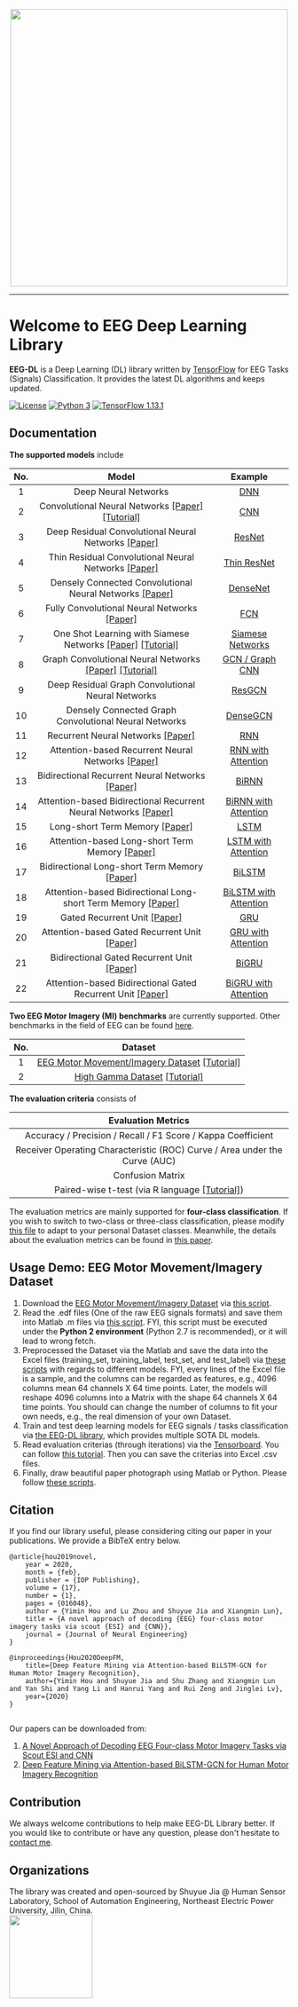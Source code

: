 <div align="center">
    <a href="https://github.com/SuperBruceJia/EEG-DL"> <img width="500px" src="https://github.com/SuperBruceJia/EEG-DL/raw/master/Logo.png"></a> 
</div>

---

# Welcome to EEG Deep Learning Library

**EEG-DL** is a Deep Learning (DL) library written by [TensorFlow](https://www.tensorflow.org) for EEG Tasks (Signals) Classification. It provides the latest DL algorithms and keeps updated. 

[![License](https://img.shields.io/badge/license-MIT-blue.svg)](https://github.com/SuperBruceJia/EEG-DL/blob/master/LICENSE)
[![Python 3](https://img.shields.io/badge/Python-3.x-green.svg)](https://www.anaconda.com/)
[![TensorFlow 1.13.1](https://img.shields.io/badge/TensorFlow-1.13.1-red.svg)](https://www.tensorflow.org/install)

## Documentation
**The supported models** include

| No.   | Model                                                  | Example         |
| :----:| :----:                                                 | :----:          |
| 1     | Deep Neural Networks                                   | [DNN](https://github.com/SuperBruceJia/EEG-DL/blob/master/DL_Models/Network/DNN.py) |
| 2     | Convolutional Neural Networks [[Paper]](https://iopscience.iop.org/article/10.1088/1741-2552/ab4af6/meta) [[Tutorial]](https://github.com/SuperBruceJia/EEG-Motor-Imagery-Classification-CNNs-TensorFlow)| [CNN](https://github.com/SuperBruceJia/EEG-DL/blob/master/DL_Models/Network/CNN.py) |
| 3     | Deep Residual Convolutional Neural Networks [[Paper]](https://arxiv.org/abs/1512.03385) | [ResNet](https://github.com/SuperBruceJia/EEG-DL/blob/master/DL_Models/Network/ResCNN.py) |
| 4     | Thin Residual Convolutional Neural Networks [[Paper]](https://arxiv.org/abs/1902.10107) | [Thin ResNet](https://github.com/SuperBruceJia/EEG-DL/blob/master/DL_Models/Network/Thin_ResNet.py) |
| 5     | Densely Connected Convolutional Neural Networks [[Paper]](https://arxiv.org/abs/1608.06993) | [DenseNet](https://github.com/SuperBruceJia/EEG-DL/blob/master/DL_Models/Network/DenseCNN.py) |
| 6     | Fully Convolutional Neural Networks [[Paper]](https://www.cv-foundation.org/openaccess/content_cvpr_2015/papers/Long_Fully_Convolutional_Networks_2015_CVPR_paper.pdf) | [FCN](https://github.com/SuperBruceJia/EEG-DL/blob/master/DL_Models/Network/Fully_Conv_CNN.py) |
| 7     | One Shot Learning with Siamese Networks [[Paper]](https://www.cs.cmu.edu/~rsalakhu/papers/oneshot1.pdf) [[Tutorial]](https://towardsdatascience.com/one-shot-learning-with-siamese-networks-using-keras-17f34e75bb3d) | [Siamese Networks](https://github.com/SuperBruceJia/EEG-DL/blob/master/DL_Models/Network/Siamese_Network.py) |
| 8     | Graph Convolutional Neural Networks [[Paper]](https://arxiv.org/abs/1606.09375) [[Tutorial]](https://github.com/SuperBruceJia/eeg-gcns-net) | [GCN / Graph CNN](https://github.com/SuperBruceJia/EEG-DL/blob/master/DL_Models/Network/lib_for_GCN/GCN_Model.py) |
| 9     | Deep Residual Graph Convolutional Neural Networks      | [ResGCN](https://github.com/SuperBruceJia/EEG-DL/blob/master/DL_Models/Network/lib_for_GCN/ResGCN_Model.py) |
| 10    | Densely Connected Graph Convolutional Neural Networks  | [DenseGCN](https://github.com/SuperBruceJia/EEG-DL/blob/master/DL_Models/Network/lib_for_GCN/DenseGCN_Model.py) |
| 11    | Recurrent Neural Networks [[Paper]](https://arxiv.org/abs/2005.00777) | [RNN](https://github.com/SuperBruceJia/EEG-DL/blob/master/DL_Models/Network/RNN.py) |
| 12    | Attention-based Recurrent Neural Networks [[Paper]](https://arxiv.org/abs/2005.00777) | [RNN with Attention](https://github.com/SuperBruceJia/EEG-DL/blob/master/DL_Models/Network/RNN_with_Attention.py) |
| 13    | Bidirectional Recurrent Neural Networks [[Paper]](https://arxiv.org/abs/2005.00777) | [BiRNN](https://github.com/SuperBruceJia/EEG-DL/blob/master/DL_Models/Network/BiRNN.py) |
| 14    | Attention-based Bidirectional Recurrent Neural Networks [[Paper]](https://arxiv.org/abs/2005.00777) | [BiRNN with Attention](https://github.com/SuperBruceJia/EEG-DL/blob/master/DL_Models/Network/BiRNN_with_Attention.py) |
| 15    | Long-short Term Memory [[Paper]](https://arxiv.org/abs/2005.00777) | [LSTM](https://github.com/SuperBruceJia/EEG-DL/blob/master/DL_Models/Network/LSTM.py) |
| 16    | Attention-based Long-short Term Memory [[Paper]](https://arxiv.org/abs/2005.00777) | [LSTM with Attention](https://github.com/SuperBruceJia/EEG-DL/blob/master/DL_Models/Network/LSTM_with_Attention.py) |
| 17    | Bidirectional Long-short Term Memory [[Paper]](https://arxiv.org/abs/2005.00777) | [BiLSTM](https://github.com/SuperBruceJia/EEG-DL/blob/master/DL_Models/Network/BiLSTM.py) |
| 18    | Attention-based Bidirectional Long-short Term Memory [[Paper]](https://arxiv.org/abs/2005.00777) | [BiLSTM with Attention](https://github.com/SuperBruceJia/EEG-DL/blob/master/DL_Models/Network/BiLSTM_with_Attention.py) |
| 19    | Gated Recurrent Unit [[Paper]](https://arxiv.org/abs/2005.00777) | [GRU](https://github.com/SuperBruceJia/EEG-DL/blob/master/DL_Models/Network/GRU.py) |
| 20    | Attention-based Gated Recurrent Unit [[Paper]](https://arxiv.org/abs/2005.00777) | [GRU with Attention](https://github.com/SuperBruceJia/EEG-DL/blob/master/DL_Models/Network/GRU_with_Attention.py) |
| 21    | Bidirectional Gated Recurrent Unit [[Paper]](https://arxiv.org/abs/2005.00777) | [BiGRU](https://github.com/SuperBruceJia/EEG-DL/blob/master/DL_Models/Network/BiGRU.py) |
| 22    | Attention-based Bidirectional Gated Recurrent Unit [[Paper]](https://arxiv.org/abs/2005.00777) | [BiGRU with Attention](https://github.com/SuperBruceJia/EEG-DL/blob/master/DL_Models/Network/BiGRU_with_Attention.py) |

**Two EEG Motor Imagery (MI) benchmarks** are currently supported. Other benchmarks in the field of EEG can be found [here](https://github.com/meagmohit/EEG-Datasets).

| No.     | Dataset                                                                          |
| :----:  | :----:                                                                           |
| 1       | [EEG Motor Movement/Imagery Dataset](https://archive.physionet.org/pn4/eegmmidb/) [[Tutorial]](https://github.com/SuperBruceJia/EEG-Motor-Imagery-Classification-CNNs-TensorFlow)|
| 2       | [High Gamma Dataset](https://gin.g-node.org/robintibor/high-gamma-dataset) [[Tutorial]](https://github.com/SuperBruceJia/eeg-gcns-net)|

**The evaluation criteria** consists of

| Evaluation Metrics 					                                       |
| :----:                                                                    |
| Accuracy / Precision / Recall / F1 Score / Kappa Coefficient              |
| Receiver Operating Characteristic (ROC) Curve / Area under the Curve (AUC)|
| Confusion Matrix                                                          |
| Paired-wise t-test (via R language [[Tutorial]](https://www.analyticsvidhya.com/blog/2019/05/statistics-t-test-introduction-r-implementation/))                                                           |

The evaluation metrics are mainly supported for **four-class classification**. If you wish to switch to two-class or three-class classification, please modify [this file](https://github.com/SuperBruceJia/EEG-DL/blob/master/DL_Models/Evaluation_Metrics/Metrics.py) to adapt to your personal Dataset classes. Meanwhile, the details about the evaluation metrics can be found in [this paper](https://iopscience.iop.org/article/10.1088/1741-2552/ab4af6/meta).

## Usage Demo: EEG Motor Movement/Imagery Dataset

1. Download the [EEG Motor Movement/Imagery Dataset](https://archive.physionet.org/pn4/eegmmidb/) via [this script](https://github.com/SuperBruceJia/EEG-DL/blob/master/Download_Raw_EEG_Data/EEG_Motor_Movement_Imagery_Dataset/MIND_Get_EDF.py).
2. Read the .edf files (One of the raw EEG signals formats) and save them into Matlab .m files via [this script](https://github.com/SuperBruceJia/EEG-DL/blob/master/Download_Raw_EEG_Data/EEG_Motor_Movement_Imagery_Dataset/Extract-Raw-Data-Into-Matlab-Files.py). FYI, this script must be executed under the **Python 2 environment** (Python 2.7 is recommended), or it will lead to wrong fetch.
3. Preprocessed the Dataset via the Matlab and save the data into the Excel files (training_set, training_label, test_set, and test_label) via [these scripts](https://github.com/SuperBruceJia/EEG-DL/tree/master/Preprocess_EEG_Data) with regards to different models. FYI, every lines of the Excel file is a sample, and the columns can be regarded as features, e.g., 4096 columns mean 64 channels X 64 time points. Later, the models will reshape 4096 columns into a Matrix with the shape 64 channels X 64 time points. You should can change the number of columns to fit your own needs, e.g., the real dimension of your own Dataset.
4. Train and test deep learning models for EEG signals / tasks classification via [the EEG-DL library](https://github.com/SuperBruceJia/EEG-DL/tree/master/DL_Models), which provides multiple SOTA DL models.
5. Read evaluation criterias (through iterations) via the [Tensorboard](https://www.tensorflow.org/tensorboard). You can follow [this tutorial](https://www.guru99.com/tensorboard-tutorial.html).  Then you can save the criterias into Excel .csv files.
6. Finally, draw beautiful paper photograph using Matlab or Python. Please follow [these scripts](https://github.com/SuperBruceJia/EEG-DL/tree/master/Draw_Photos).

## Citation

If you find our library useful, please considering citing our paper in your publications.
We provide a BibTeX entry below.

```
@article{hou2019novel,  
    year = 2020,  
    month = {feb},  
    publisher = {IOP Publishing},  
    volume = {17},  
    number = {1},  
    pages = {016048},  
    author = {Yimin Hou and Lu Zhou and Shuyue Jia and Xiangmin Lun},  
    title = {A novel approach of decoding {EEG} four-class motor imagery tasks via scout {ESI} and {CNN}},  
    journal = {Journal of Neural Engineering}  
}

@inproceedings{Hou2020DeepFM,
    title={Deep Feature Mining via Attention-based BiLSTM-GCN for Human Motor Imagery Recognition},
    author={Yimin Hou and Shuyue Jia and Shu Zhang and Xiangmin Lun and Yan Shi and Yang Li and Hanrui Yang and Rui Zeng and Jinglei Lv},
    year={2020}
}
  
```

Our papers can be downloaded from:
1. [A Novel Approach of Decoding EEG Four-class Motor Imagery Tasks via Scout ESI and CNN](https://iopscience.iop.org/article/10.1088/1741-2552/ab4af6/meta)<br>
2. [Deep Feature Mining via Attention-based BiLSTM-GCN for Human Motor Imagery Recognition](https://arxiv.org/abs/2005.00777)

## Contribution

We always welcome contributions to help make EEG-DL Library better. If you would like to contribute or have any question, please don't hesitate to <a href="https://superbrucejia.github.io/">contact me</a>.

## Organizations
The library was created and open-sourced by Shuyue Jia @ Human Sensor Laboratory, School of Automation Engineering, Northeast Electric Power University, Jilin, China.<br>
<a href="http://www.neepu.edu.cn/"> <img width="150" height="150" src="https://github.com/SuperBruceJia/EEG-DL/raw/master/NEEPU.png"></a>